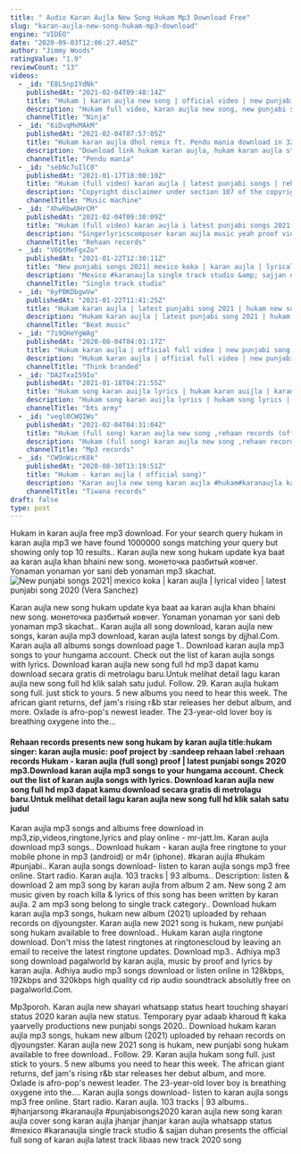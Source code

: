 ```yaml
---
title: " Audio Karan Aujla New Song Hukam Mp3 Download Free"
slug: "karan-aujla-new-song-hukam-mp3-download"
engine: "VIDEO"
date: "2020-09-03T12:06:27.405Z"
author: "Jimmy Woods"
ratingValue: "1.9"
reviewCount: "13"
videos:
  - _id: "E8LSnpIYdNk"
    publishedAt: "2021-02-04T09:48:14Z"
    title: "Hukam | karan aujla new song | official video | new punjabi song 2021 | latest punjabi songs"
    description: "Hukam full video, karan aujla new song, new punjabi song 2021, latest punjabi songs 2021, new punjabi song 2020, new punjabi songs,"
    channelTitle: "Ninja"
  - _id: "6iDvqMxMAkM"
    publishedAt: "2021-02-04T07:57:05Z"
    title: "Hukam karan aujla dhol remix ft. Pendu mania download in 320kbps🔥"
    description: "Download link hukam karan aujla, hukam karan aujla status, hukam"
    channelTitle: "Pendu mania"
  - _id: "sebNc7uIlC0"
    publishedAt: "2021-01-17T18:00:10Z"
    title: "Hukam (full video) karan aujla | latest punjabi songs | rehaan records | karan aujla new song hukam"
    description: "Copyright disclaimer under section 107 of the copyright act 1976, allowance is made for fair use for purposes such as criticism, comment, news reporting,"
    channelTitle: "Music machine"
  - _id: "XhwRbwUHrCM"
    publishedAt: "2021-02-04T09:30:09Z"
    title: "Hukam (full video) karan aujla i latest punjabi songs 2021 i rehaan records"
    description: "Singerlyricscomposer karan aujla music yeah proof videosagar deol ft gianimane mix &amp; master jstatik project by deep rehaan sukh bajwa &amp; jeewan"
    channelTitle: "Rehaan records"
  - _id: "V6QtMeFgxZo"
    publishedAt: "2021-01-22T12:30:11Z"
    title: "New punjabi songs 2021| mexico koka | karan aujla | lyrical video | latest punjabi song 2020"
    description: "Mexico #karanaujla single track studio &amp; sajjan duhan presents the official full song of karan aujla latest track libaas new track 2020 song : mexico koka"
    channelTitle: "Single track studio"
  - _id: "6yPBKDbgwVw"
    publishedAt: "2021-01-22T11:41:25Z"
    title: "Hukam karan aujla | latest punjabi song 2021 | hukam new song karan aujla | karan aujla new song"
    description: "Hukam karan aujla | latest punjabi song 2021 | hukam new song karan aujla | karan aujla new song hukam karan aujla, hukam song karan aujla, hukam by"
    channelTitle: "Beat music"
  - _id: "7i9QHeYgWAg"
    publishedAt: "2020-08-04T04:01:17Z"
    title: "Hukum karan aujla | official full video | new punjabi song 2020 | karan aujla new song 2020 hukum"
    description: "Hukum karan aujla | official full video | new punjabi song 2020 | karan aujla new song 2020 hukum song - hukum singer lyrics - karan aujla music - proof"
    channelTitle: "Think branded"
  - _id: "DA2TxaI59Io"
    publishedAt: "2021-01-18T04:21:55Z"
    title: "Hukam song karan auijla lyrics | hukam karan auijla | karan auijla hukam song |#hukam"
    description: "Hukam song karan auijla lyrics | hukam song lyrics | hukam lyrics karan auijla | hukam lyrics hukam song karan auijla lyrics | hukam song lyrics | hukam lyrics"
    channelTitle: "ɓŧs army"
  - _id: "vegl0CWQIWs"
    publishedAt: "2021-02-04T04:31:04Z"
    title: "Hukam (full song) karan aujla new song ,rehaan records (official video)letest song 2021"
    description: "Hukam (full song) karan aujla new song ,rehaan records (official video)letest song 2021"
    channelTitle: "Mp3 records"
  - _id: "CW9nWicrK8k"
    publishedAt: "2020-08-30T13:19:51Z"
    title: "Hukam - karan aujla ( official song)"
    description: "Karan aujla new song karan aujla #hukam#karanaujla karan aujla new song punjabi song."
    channelTitle: "Tiwana records"
draft: false
type: post
---
```


Hukam in karan aujla free mp3 download. For your search query hukam in karan aujla mp3 we have found 1000000 songs matching your query but showing only top 10 results.. Karan aujla new song hukam update kya baat aa karan aujla khan bhaini new song. монеточка разбитый ковчег. Yonaman yonaman yor sani deb yonaman mp3 skachat.
![New punjabi songs 2021| mexico koka | karan aujla | lyrical video | latest punjabi song 2020 (Vera Sanchez)](https://i.ytimg.com/vi/V6QtMeFgxZo/hqdefault.jpg "New punjabi songs 2021| mexico koka | karan aujla | lyrical video | latest punjabi song 2020 (Johanna Carson)")

Karan aujla new song hukam update kya baat aa karan aujla khan bhaini new song. монеточка разбитый ковчег. Yonaman yonaman yor sani deb yonaman mp3 skachat.. Karan aujla all song download, karan aujla new songs, karan aujla mp3 download, karan aujla latest songs by djjhal.Com. Karan aujla all albums songs download page 1.. Download karan aujla mp3 songs to your hungama account. Check out the list of karan aujla songs with lyrics. Download karan aujla new song full hd mp3 dapat kamu download secara gratis di metrolagu baru.Untuk melihat detail lagu karan aujla new song full hd klik salah satu judul. Follow. 29. Karan aujla hukam song full. just stick to yours. 5 new albums you need to hear this week. The african giant returns, def jam&#39;s rising r&amp;b star releases her debut album, and more. Oxlade is afro-pop&#39;s newest leader. The 23-year-old lover boy is breathing oxygene into the...
<!--inArticleAds-->

<!--galleryOne-->

#### Rehaan records presents new song hukam by karan aujla title:hukam singer: karan aujla music: poof project by :sandeep rehaan label :rehaan records  Hukam - karan aujla (full song) proof | latest punjabi songs 2020 mp3.Download karan aujla mp3 songs to your hungama account. Check out the list of karan aujla songs with lyrics. Download karan aujla new song full hd mp3 dapat kamu download secara gratis di metrolagu baru.Untuk melihat detail lagu karan aujla new song full hd klik salah satu judul
<!--inArticleAds-->

<!--galleryTwo-->

Karan aujla mp3 songs and albums free download in mp3,zip,videos,ringtone,lyrics and play online - mr-jatt.Im. Karan aujla download mp3 songs.. Download hukam - karan aujla free ringtone to your mobile phone in mp3 (android) or m4r (iphone). #karan aujla #hukam #punjabi.. Karan aujla songs download- listen to karan aujla songs mp3 free online. Start radio. Karan aujla. 103 tracks | 93 albums.. Description: listen &amp; download 2 am mp3 song by karan aujla from album 2 am. New song 2 am music given by roach killa &amp; lyrics of this song has been written by karan aujla. 2 am mp3 song belong to single track category.. Download hukam karan aujla mp3 songs, hukam new album (2021) uploaded by rehaan records on djyoungster. Karan aujla new 2021 song is hukam, new punjabi song hukam available to free download.. Hukam karan aujla ringtone download. Don&#39;t miss the latest ringtones at ringtonescloud by leaving an email to receive the latest ringtone updates. Download mp3.. Adhiya mp3 song download pagalworld by karan aujla, music by proof and lyrics by karan aujla. Adhiya audio mp3 songs download or listen online in 128kbps, 192kbps and 320kbps high quality cd rip audio soundtrack absolutly free on pagalworld.Com.
<!--galleryThree-->

Mp3poroh. Karan aujla new shayari whatsapp status heart touching shayari status 2020 karan aujla new status. Temporary pyar adaab kharoud ft kaka yaarvelly productions new punjabi songs 2020.. Download hukam karan aujla mp3 songs, hukam new album (2021) uploaded by rehaan records on djyoungster. Karan aujla new 2021 song is hukam, new punjabi song hukam available to free download.. Follow. 29. Karan aujla hukam song full. just stick to yours. 5 new albums you need to hear this week. The african giant returns, def jam&#39;s rising r&amp;b star releases her debut album, and more. Oxlade is afro-pop&#39;s newest leader. The 23-year-old lover boy is breathing oxygene into the.... Karan aujla songs download- listen to karan aujla songs mp3 free online. Start radio. Karan aujla. 103 tracks | 93 albums.. #jhanjarsong #karanaujla #punjabisongs2020 karan aujla new song karan aujla cover song karan aujla jhanjar jhanjar karan aujla whatsapp status #mexico #karanaujla single track studio &amp; sajjan duhan presents the official full song of karan aujla latest track libaas new track 2020 song